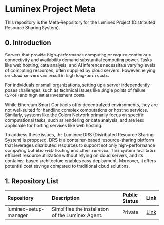 # Luminex Project Meta  
This repository is the Meta-Repository for the Luminex Project (Distributed Resource Sharing System).

## 0. Introduction  
Servers that provide high-performance computing or require continuous connectivity and availability demand substantial computing power. Tasks like web hosting, data analysis, and AI inference necessitate varying levels of computing resources, often supplied by cloud servers. However, relying on cloud servers can result in high long-term costs.

For individuals or small organizations, setting up a server independently poses challenges, such as technical issues like single points of failure (SPoF) and high initial investment costs.

While Ethereum Smart Contracts offer decentralized environments, they are not well-suited for handling complex computations or hosting services. Similarly, systems like the Golem Network primarily focus on specific computational tasks, such as rendering or data analysis, and are less applicable for hosting services like web hosting.

To address these issues, the Luminex: DRS (Distributed Resource Sharing System) is proposed. DRS is a container-based resource-sharing platform that leverages distributed resources to support not only high-performance computing but also web hosting and other services. This system facilitates efficient resource utilization without relying on cloud servers, and its container-based architecture enables easy deployment. Moreover, it offers potential cost savings compared to traditional cloud solutions.

## 1. Repository List  
| Repository           | Description                             | Public Status | Link |
|:-------------------- |:--------------------------------------- |:------------: |:----:|
| luminex-setup-manager    | Simplifies the installation of the Luminex Agent. | Private       | [Link](https://github.com/ahr-i/luminex-setup-manager)|
